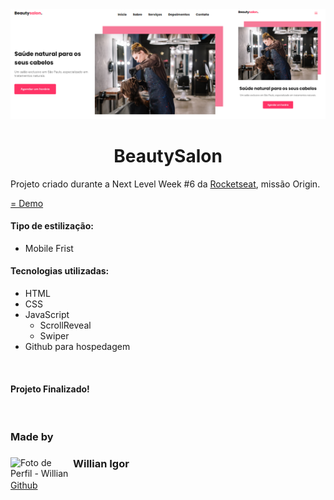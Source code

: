 <img src="assets/img/banner.png" alt="Beautysalon - Banner">

<h1 align="center">BeautySalon</h1>

<p>Projeto criado durante a Next Level Week #6 da <a href="https://www.rocketseat.com.br/">Rocketseat</a>, missão Origin.</p>

[= Demo](https://yellowmoonastroaut.github.io/BeautySalon/)


#### Tipo de estilização:
- Mobile Frist
#### Tecnologias utilizadas:
- HTML
- CSS
- JavaScript
    - ScrollReveal
    - Swiper
- Github para hospedagem

<br>

#### Projeto Finalizado!

<br>

### Made by
<div>
    <img align="left" width="100px" src="https://avatars.githubusercontent.com/u/85208822?v=4" alt="Foto de Perfil - Willian" class="profile-photo">
    <div>
        <h3>Willian Igor</h3>
        <a href="https://github.com/Willianprof" target="_blank">Github</a>
    </div>
</div>
